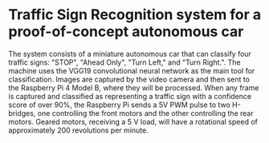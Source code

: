 # Traffic Sign Recognition system for a proof-of-concept autonomous car
The system consists of a miniature autonomous car that can classify four traffic signs: "STOP", "Ahead Only", "Turn Left," and "Turn Right.". The machine uses the VGG19 convolutional neural network as the main tool for classification. Images are captured by the video camera and then sent to the Raspberry Pi 4 Model B, where they will be processed.
When any frame is captured and classified as representing a traffic sign with a confidence score of over 90%, the Raspberry Pi sends a 5V PWM pulse to two H-bridges, one controlling the front motors and the other controlling the rear motors. Geared motors, receiving a 5 V load, will have a rotational speed of approximately 200 revolutions per minute.
